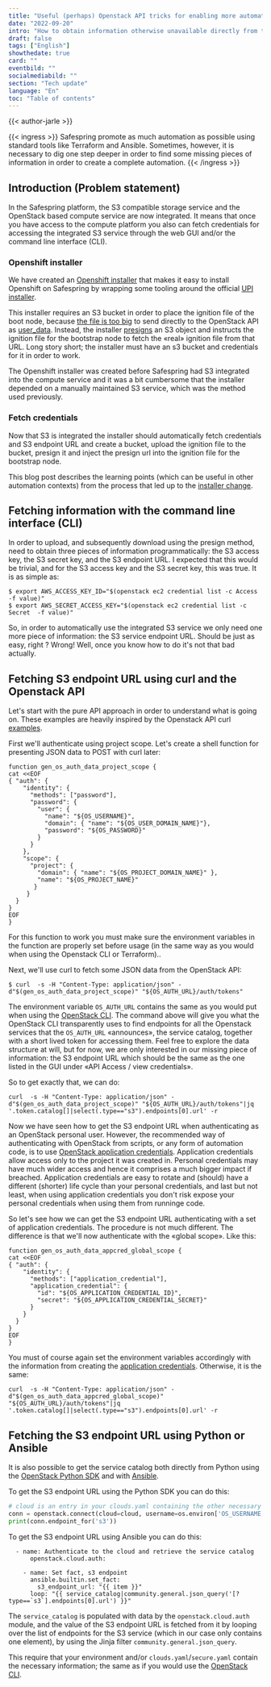```yaml
---
title: "Useful (perhaps) Openstack API tricks for enabling more automation"
date: "2022-09-20"
intro: "How to obtain information otherwise unavailable directly from the Openstack API"
draft: false
tags: ["English"]
showthedate: true
card: ""
eventbild: ""
socialmediabild: ""
section: "Tech update"
language: "En"
toc: "Table of contents"
---
```


{{< author-jarle >}}

{{< ingress >}}
Safespring promote as much automation as possible using standard tools
like Terraform and Ansible. Sometimes, however, it is necessary to dig one step
deeper in order to find some missing pieces of information in order to create a complete automation.
{{< /ingress >}}

## Introduction (Problem statement)
In the Safespring platform, the S3 compatible storage service and the OpenStack
based compute service are now integrated. It means that once you have access to the
compute platform you also can fetch credentials for accessing the integrated S3
service through the web GUI and/or the command line interface (CLI).

### Openshift installer
We have created an [Openshift installer][okdinstaller] that makes it easy to
install Openshift on Safespring by wrapping some tooling around the official
[UPI installer][okdupi].

This installer requires an S3 bucket in order to place the ignition file of the
boot node, because [the file is too big][userdatasize] to send directly to
the OpenStack API as [user_data][userdata]. Instead, the installer
[presigns][presign] an S3 object and instructs the ignition file for the
bootstrap node to fetch the «real» ignition file from that URL. Long story
short; the installer must have an s3 bucket and credentials for it in order to
work.

The Openshift installer was created before Safespring had S3 integrated into the
compute service and it was a bit cumbersome that the installer depended on a
manually maintained S3 service, which was the method used previously.

### Fetch credentials
Now that S3 is integrated the installer should automatically fetch credentials
and S3 endpoint URL and create a bucket, upload the ignition file to the
bucket, presign it and inject the presign url into the ignition file for the
bootstrap node.

This blog post describes the learning points (which can be useful in other
automation contexts) from the process that led up to the [installer
change][installerchange].

## Fetching information with the command line interface (CLI)

In order to upload, and subsequently download using the presign method, need to
obtain three pieces of information programmatically: the S3 access key, the S3
secret key, and the S3 endpoint URL. I expected that this would be trivial, and
for the S3 access key and the S3 secret key, this was true. It is as simple as:

```shell
$ export AWS_ACCESS_KEY_ID="$(openstack ec2 credential list -c Access  -f value)"
$ export AWS_SECRET_ACCESS_KEY="$(openstack ec2 credential list -c Secret  -f value)"
```

So, in order to automatically use the integrated S3 service we only need one
more piece of information: the S3 service endpoint URL. Should be just as easy,
right ? Wrong! Well, once you know how to do it's not that bad actually.

## Fetching S3 endpoint URL using curl and the Openstack API

Let's start with the pure API approach in order to understand what is going on.
These examples are heavily inspired by the Openstack API curl [examples][oscurlexamples].

First we'll authenticate using project scope. Let's create a shell function for
presenting JSON data to POST with curl later:

```shell
function gen_os_auth_data_project_scope {
cat <<EOF
{ "auth": {
    "identity": {
      "methods": ["password"],
      "password": {
        "user": {
          "name": "${OS_USERNAME}",
          "domain": { "name": "${OS_USER_DOMAIN_NAME}"},
          "password": "${OS_PASSWORD}"
        }
      }
    },
    "scope": {
      "project": {
        "domain": { "name": "${OS_PROJECT_DOMAIN_NAME}" },
        "name": "${OS_PROJECT_NAME}"
       }
     }
  }
}
EOF
}
```

For this function to work you must make sure the environment variables in the
function are properly set before usage (in the same way as you would when using
the Openstack CLI or Terraform)..

Next, we'll use curl to fetch some JSON data from the OpenStack API:

```shell
$ curl  -s -H "Content-Type: application/json" -d"$(gen_os_auth_data_project_scope)" "${OS_AUTH_URL}/auth/tokens"
```
The environment variable `OS_AUTH_URL` contains the same as you would put when
using the [OpenStack CLI][osclidoc]. The command above will give you what the
OpenStack CLI transparently uses to find endpoints for all the Openstack
services that the `OS_AUTH_URL` «announces», the service catalog, together with
a short lived token for accessing them. Feel free to explore the data structure
at will, but for now, we are only interested in our missing piece of
information: the S3 endpoint URL which should be the same as the one listed in
the GUI under «API Access / view credentials».

So to get exactly that, we can do:

```shell
curl  -s -H "Content-Type: application/json" -d"$(gen_os_auth_data_project_scope)" "${OS_AUTH_URL}/auth/tokens"|jq '.token.catalog[]|select(.type=="s3").endpoints[0].url' -r
```

Now we have seen how to get the  S3 endpoint URL when authenticating as an
OpenStack personal user. However, the recommended way of authenticating with
OpenStack from scripts, or any form of automation code, is to use [OpenStack
application credentials][appcred]. Application credentials allow access only
to the project it was created in. Personal credentials may have much wider
access and hence it comprises a much bigger impact if breached. Application
credentials are easy to rotate and (should) have a different (shorter) life
cycle than your personal credentials, and last but not least, when using
application credentials you don't risk expose your personal credentials when
using them from runninge code.

So let's see how we can get the S3 endpoint URL authenticating with a set of
application credentials. The procedure is not much different. The difference is
that we'll now authenticate with the «global scope». Like this:

```shell
function gen_os_auth_data_appcred_global_scope {
cat <<EOF
{ "auth": {
    "identity": {
      "methods": ["application_credential"],
      "application_credential": {
        "id": "${OS_APPLICATION_CREDENTIAL_ID}",
        "secret": "${OS_APPLICATION_CREDENTIAL_SECRET}"
      }
    }
  }
}
EOF
}
```

You must of course again set the environment variables accordingly with the
information from creating the [application credentials][appcred]. Otherwise, it
is the same:
```shell
curl  -s -H "Content-Type: application/json" -d"$(gen_os_auth_data_appcred_global_scope)" "${OS_AUTH_URL}/auth/tokens"|jq '.token.catalog[]|select(.type=="s3").endpoints[0].url' -r
```

## Fetching the S3 endpoint URL using Python or Ansible

It is also possible to get the service catalog both directly from Python using
the [OpenStack Python SDK][pysdk] and with [Ansible][ansibleosauth].

To get the S3 endpoint URL using the Python SDK you can do this:

```python
# cloud is an entry in your clouds.yaml containing the other necessary parameters for talking to the Openstack API
conn = openstack.connect(cloud=cloud, username=os.environ['OS_USERNAME'], password=os.environ['OS_PASSWORD'])
print(conn.endpoint_for('s3'))
```

To get the S3 endpoint URL using Ansible you can do this:

```ansible
  - name: Authenticate to the cloud and retrieve the service catalog
      openstack.cloud.auth:

    - name: Set fact, s3 endpoint
      ansible.builtin.set_fact:
        s3_endpoint_url: "{{ item }}"
      loop: "{{ service_catalog|community.general.json_query('[?type==`s3`].endpoints[0].url') }}"
```

The `service_catalog` is populated with data by the `openstack.cloud.auth`
module, and the value of the S3 endpoint URL is fetched from it by looping over
the list of endpoints for the S3 service (which in our case only contains one element),
by using the Jinja filter `community.general.json_query`.

This require that your environment and/or `clouds.yaml`/`secure.yaml` contain the
necessary information; the same as if you would use the [OpenStack CLI][osclidoc].

[ansibleosauth]: https://docs.ansible.com/ansible/latest/collections/openstack/cloud/auth_module.html
[pysdk]: https://docs.openstack.org/openstacksdk/latest/
[oscurlexamples]: https://docs.openstack.org/keystone/latest/api_curl_examples.html
[userdatasize]: https://docs.openstack.org/api-ref/compute/?expanded=create-server-detail#create-server
[userdata]: https://docs.openstack.org/nova/rocky/user/user-data.html
[presign]: https://docs.aws.amazon.com/cli/latest/reference/s3/presign.html
[installerchange]: https://github.com/safespring-community/utilities/commit/0ee81dc0fbd47419fd32e965c14cf5349aa329c1
[okdupi]: https://docs.okd.io/latest/installing/installing_openstack/installing-openstack-user.html
[okdinstaller]: https://github.com/safespring-community/utilities/tree/main/okd
[ksparams]: https://github.com/kubernetes-sigs/kubespray/blob/master/docs/vars.md
[kubespray]: https://github.com/kubernetes-sigs/kubespray
[sftfmodules]:https://github.com/safespring-community/terraform-modules
[sftfexamples]:https://github.com/safespring-community/terraform-modules/tree/main/examples
[sshblog]:https://www.safespring.com/blogg/2022-03-ssh-keys/
[netblog]:https://www.safespring.com/blogg/2022-03-network/
[tfdocs]:https://www.terraform.io/docs
[tfreleases]:https://releases.hashicorp.com/terraform/
[osclidoc]:https://docs.safespring.com/new/api/
[appcred]: https://docs.safespring.com/new/app-creds/
